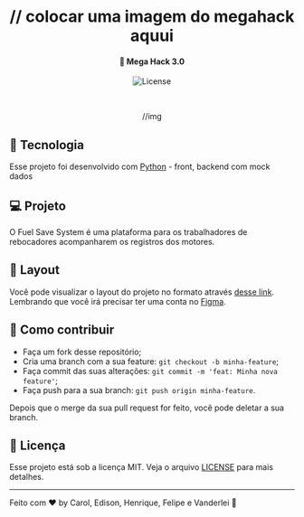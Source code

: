 <h1 align="center">
       // colocar uma imagem do megahack aquui
</h1>

<h4 align="center">
  🚀 Mega Hack 3.0
</h4>

<p align="center">

  <img alt="License" src="https://img.shields.io/static/v1?label=license&message=MIT&color=7159c1&labelColor=000000">
</p>
<br>

<p align="center">
  //img
</p>

## :rocket: Tecnologia

Esse projeto foi desenvolvido com [Python](https://www.python.org/) - front, backend com mock dados

## 💻 Projeto

O Fuel Save System é uma plataforma para os trabalhadores de rebocadores acompanharem os registros dos motores.

## 🔖 Layout

Você pode visualizar o layout do projeto no formato através [desse link](https://www.figma.com/file/IBNRPhuUWyqO8bPzJZngkR/Untitled). Lembrando que você irá precisar ter uma conta no [Figma](http://figma.com/).

## 🤔 Como contribuir

- Faça um fork desse repositório;
- Cria uma branch com a sua feature: `git checkout -b minha-feature`;
- Faça commit das suas alterações: `git commit -m 'feat: Minha nova feature'`;
- Faça push para a sua branch: `git push origin minha-feature`.

Depois que o merge da sua pull request for feito, você pode deletar a sua branch.

## :memo: Licença

Esse projeto está sob a licença MIT. Veja o arquivo [LICENSE](LICENSE.md) para mais detalhes.

---

Feito com ♥ by Carol, Edison, Henrique, Felipe e Vanderlei :wave: 
